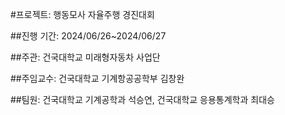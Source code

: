 #프로젝트: 행동모사 자율주행 경진대회

##진행 기간: 2024/06/26~2024/06/27

##주관: 건국대학교 미래형자동차 사업단

##주임교수: 건국대학교 기계항공공학부 김창완

##팀원: 건국대학교 기계공학과 석승연, 건국대학교 응용통계학과 최대승

